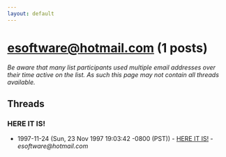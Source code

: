 ```yaml
---
layout: default
---
```


# esoftware@hotmail.com (1 posts)

_Be aware that many list participants used multiple email addresses over their time active on the list. As such this page may not contain all threads available._

## Threads

### HERE IT IS!
+ 1997-11-24 (Sun, 23 Nov 1997 19:03:42 -0800 (PST)) - [HERE IT IS!](/archive/1997/11/a5281419a09cfd407b19f166a526688cef1df3f158d90a9a06aefb4e960a44ab) - _esoftware@hotmail.com_

